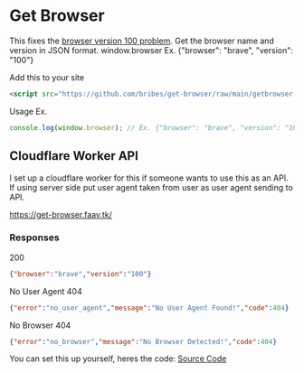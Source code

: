 # Get Browser
This fixes the [browser version 100 problem](https://hacks.mozilla.org/2022/02/version-100-in-chrome-and-firefox/). Get the browser name and version in JSON format. window.browser Ex. {"browser": "brave", "version": "100"}

Add this to your site
```html
<script src="https://github.com/bribes/get-browser/raw/main/getbrowser.min.js"></script>
```

Usage Ex.
```javascript
console.log(window.browser); // Ex. {"browser": "brave", "version": "100"}
```

## Cloudflare Worker API
I set up a cloudflare worker for this if someone wants to use this as an API. If using server side put user agent taken from user as user agent sending to API.

https://get-browser.faav.tk/

### Responses

200
```json
{"browser":"brave","version":"100"}
```

No User Agent 404
```json
{"error":"no_user_agent","message":"No User Agent Found!","code":404}
```

No Browser 404
```json
{"error":"no_browser","message":"No Browser Detected!","code":404}
```

You can set this up yourself, heres the code:
[Source Code](https://raw.githubusercontent.com/bribes/get-browser/main/cf-worker.js)
